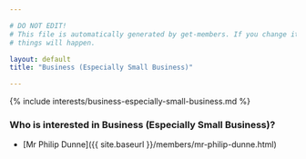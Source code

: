 ```yaml
---

# DO NOT EDIT!
# This file is automatically generated by get-members. If you change it, bad
# things will happen.

layout: default
title: "Business (Especially Small Business)"

---
```


{% include interests/business-especially-small-business.md %}

### Who is interested in Business (Especially Small Business)?


* [Mr Philip Dunne]({{ site.baseurl }}/members/mr-philip-dunne.html)
